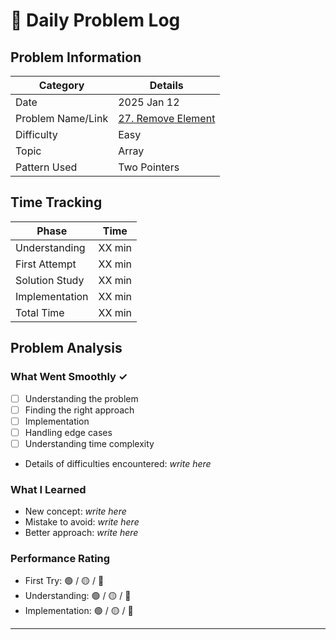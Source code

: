 # 📝 Daily Problem Log

## Problem Information
| Category          | Details                                                                         |
|-------------------|---------------------------------------------------------------------------------|
| Date              | 2025 Jan 12                                                                     |
| Problem Name/Link | [27. Remove Element](https://leetcode.com/problems/remove-element/description/) |
| Difficulty        | Easy                                                                            |
| Topic             | Array                                                                           |
| Pattern Used      | Two Pointers                                                                    |

## Time Tracking
| Phase          | Time   |
|----------------|--------|
| Understanding  | XX min |
| First Attempt  | XX min |
| Solution Study | XX min |
| Implementation | XX min |
| Total Time     | XX min |

## Problem Analysis
### What Went Smoothly ✓
- [ ] Understanding the problem
- [ ] Finding the right approach
- [ ] Implementation
- [ ] Handling edge cases
- [ ] Understanding time complexity
- Details of difficulties encountered: _write here_

### What I Learned
- New concept: _write here_
- Mistake to avoid: _write here_
- Better approach: _write here_

### Performance Rating
- First Try: 🟢 / 🟡 / 🔴
- Understanding: 🟢 / 🟡 / 🔴
- Implementation: 🟢 / 🟡 / 🔴

---